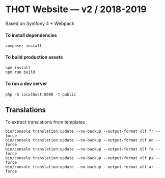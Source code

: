 # THOT Website — v2 / 2018-2019

Based on Symfony 4 + Webpack

#### To install dependencies

    composer install

#### To build production assets

    npm install
    npm run build

#### To run a dev server

    php -S localhost:8000 -t public

## Translations

To extract translations from templates :

    bin/console translation:update --no-backup --output-format xlf fr --force
    bin/console translation:update --no-backup --output-format xlf en --force
    bin/console translation:update --no-backup --output-format xlf fa --force
    bin/console translation:update --no-backup --output-format xlf ps --force
    bin/console translation:update --no-backup --output-format xlf ar --force